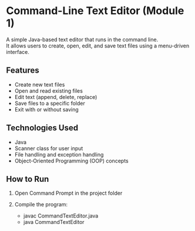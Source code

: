 # Command-Line Text Editor (Module 1)

A simple Java-based text editor that runs in the command line.  
It allows users to create, open, edit, and save text files using a menu-driven interface.

## Features
- Create new text files
- Open and read existing files
- Edit text (append, delete, replace)
- Save files to a specific folder
- Exit with or without saving

## Technologies Used
- Java 
- Scanner class for user input
- File handling and exception handling
- Object-Oriented Programming (OOP) concepts

## How to Run
1. Open Command Prompt in the project folder
2. Compile the program:
   
   - javac CommandTextEditor.java
   - java CommandTextEditor
